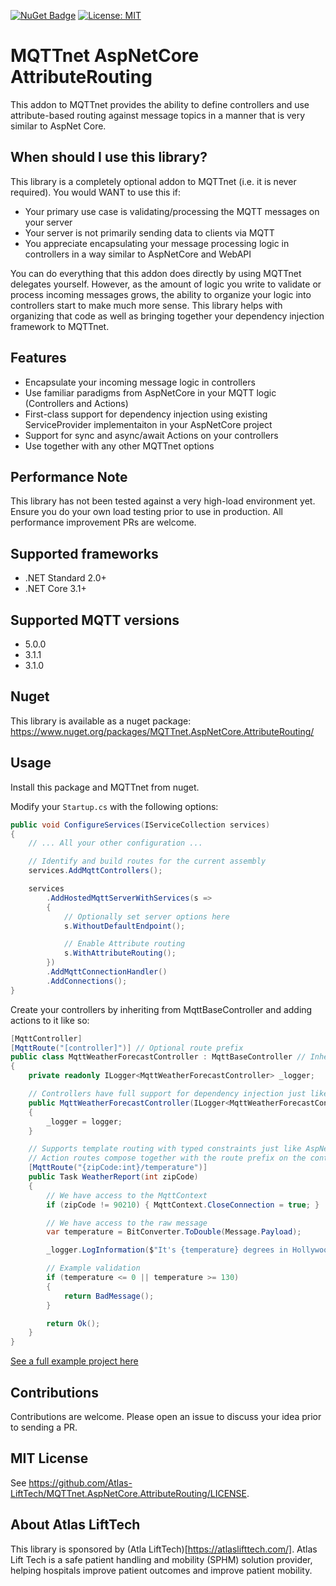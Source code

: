 ﻿[![NuGet Badge](https://buildstats.info/nuget/MQTTnet.AspNetCore.AttributeRouting)](https://www.nuget.org/packages/MQTTnet.AspNetCore.AttributeRouting)
[![License: MIT](https://img.shields.io/badge/License-MIT-brightgreen.svg)](https://github.com/Atlas-LiftTech/MQTTnet.AspNetCore.AttributeRouting/LICENSE)

# MQTTnet AspNetCore AttributeRouting

This addon to MQTTnet provides the ability to define controllers and use attribute-based routing against message topics in a manner that is very similar to AspNet Core.

## When should I use this library?

This library is a completely optional addon to MQTTnet (i.e. it is never required). You would WANT to use this if:

* Your primary use case is validating/processing the MQTT messages on your server
* Your server is not primarily sending data to clients via MQTT
* You appreciate encapsulating your message processing logic in controllers in a way similar to AspNetCore and WebAPI

You can do everything that this addon does directly by using MQTTnet delegates yourself.  However, as the amount of logic you write to validate or process incoming messages grows, the ability to organize your logic into controllers start to make much more sense.  This library helps with organizing that code as well as bringing together your dependency injection framework to MQTTnet.

## Features

* Encapsulate your incoming message logic in controllers
* Use familiar paradigms from AspNetCore in your MQTT logic (Controllers and Actions)
* First-class support for dependency injection using existing ServiceProvider implementaiton in your AspNetCore project
* Support for sync and async/await Actions on your controllers
* Use together with any other MQTTnet options

## Performance Note

This library has not been tested against a very high-load environment yet.  Ensure you do your own load testing prior to use in production.  All performance improvement PRs are welcome.

## Supported frameworks

* .NET Standard 2.0+
* .NET Core 3.1+

## Supported MQTT versions

* 5.0.0
* 3.1.1
* 3.1.0

## Nuget

This library is available as a nuget package: <https://www.nuget.org/packages/MQTTnet.AspNetCore.AttributeRouting/>

## Usage

Install this package and MQTTnet from nuget.

Modify your `Startup.cs` with the following options:

```csharp
public void ConfigureServices(IServiceCollection services)
{
	// ... All your other configuration ...

	// Identify and build routes for the current assembly
	services.AddMqttControllers();

	services
		.AddHostedMqttServerWithServices(s =>
		{
			// Optionally set server options here
			s.WithoutDefaultEndpoint();

			// Enable Attribute routing
			s.WithAttributeRouting();
		})
		.AddMqttConnectionHandler()
		.AddConnections();
}
```

Create your controllers by inheriting from MqttBaseController and adding actions to it like so:

```csharp
[MqttController]
[MqttRoute("[controller]")] // Optional route prefix
public class MqttWeatherForecastController : MqttBaseController // Inherit from MqttBaseController for convenience functions
{
	private readonly ILogger<MqttWeatherForecastController> _logger;

	// Controllers have full support for dependency injection just like AspNetCore controllers
	public MqttWeatherForecastController(ILogger<MqttWeatherForecastController> logger)
	{
		_logger = logger;
	}

	// Supports template routing with typed constraints just like AspNetCore
	// Action routes compose together with the route prefix on the controller level
	[MqttRoute("{zipCode:int}/temperature")]
	public Task WeatherReport(int zipCode)
	{
		// We have access to the MqttContext
		if (zipCode != 90210) { MqttContext.CloseConnection = true; }

		// We have access to the raw message
		var temperature = BitConverter.ToDouble(Message.Payload);

		_logger.LogInformation($"It's {temperature} degrees in Hollywood");

		// Example validation
		if (temperature <= 0 || temperature >= 130)
		{
			return BadMessage();
		}

		return Ok();
	}
}
```

[See a full example project here](https://github.com/Atlas-LiftTech/MQTTnet.AspNetCore.AttributeRouting/tree/master/Example)

## Contributions

Contributions are welcome.  Please open an issue to discuss your idea prior to sending a PR.

## MIT License

See https://github.com/Atlas-LiftTech/MQTTnet.AspNetCore.AttributeRouting/LICENSE.

## About Atlas LiftTech

This library is sponsored by (Atla LiftTech)[https://atlaslifttech.com/].  Atlas Lift Tech is a safe patient handling and mobility (SPHM) solution provider, helping hospitals improve patient outcomes and improve patient mobility.
